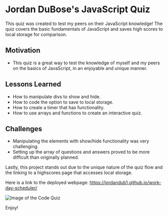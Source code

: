 # Jordan DuBose's JavaScript Quiz

This quiz was created to test my peers on their JavaScript knowledge! The quiz covers the basic fundamentals of JavaScript and saves high scores to local storage for comparison.

## Motivation

* This quiz is a great way to test the knowledge of myself and my peers on the basics of JavaScript, in an enjoyable and unique manner. 

## Lessons Learned

* How to manipulate divs to show and hide. 
* How to code the option to save to local storage.
* How to create a timer that has functionality.
* How to use arrays and functions to create an interactive quiz.
  
## Challenges

* Manipulating the elements with show/hide functionality was very challenging.
* Setting up the array of questions and answers proved to be more difficult than originally planned.

Lastly, this project stands out due to the unique nature of the quiz flow and the linking to a highscores page that accesses local storage. 
  
Here is a link to the deployed webpage: https://jordandub1.github.io/work-day-scheduler/

![Image of the Code Quiz](https://jordandub1.github.io/work-day-scheduler/assets/images/screenshot.png)

Enjoy!